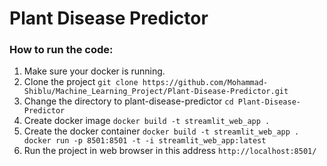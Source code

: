 <h1>Plant Disease Predictor</h1> 

<h3>How to run the code: </h3>

1. Make sure your docker is running.
2. Clone the project `git clone https://github.com/Mohammad-Shiblu/Machine_Learning_Project/Plant-Disease-Predictor.git`
3. Change the directory to plant-disease-predictor `cd Plant-Disease-Predictor`
4. Create docker image `docker build -t streamlit_web_app .` 
5. Create the docker container `docker build -t streamlit_web_app . docker run -p 8501:8501 -t -i streamlit_web_app:latest`
6. Run the project in web browser in this address `http://localhost:8501/`




